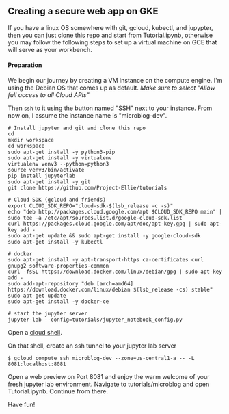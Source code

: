 ## Creating a secure web app on GKE

If you have a linux OS somewhere with git, gcloud, kubectl, and jupypter, then you can just clone this repo and start from Tutorial.ipynb, otherwise you may follow the following steps to set up a virtual machine on GCE that will serve as your workbench.

#### Preparation


We begin our journey by creating a VM instance on the compute engine. I'm using the Debian OS that comes up as default. 
*Make sure to select "Allow full access to all Cloud APIs"*

Then ```ssh``` to it using the button named "SSH" next to your instance. From now on, I assume the instance name is "microblog-dev".

```
# Install jupyter and git and clone this repo
cd
mkdir workspace
cd workspace
sudo apt-get install -y python3-pip
sudo apt-get install -y virtualenv
virtualenv venv3 --python=python3
source venv3/bin/activate
pip install jupyterlab
sudo apt-get install -y git
git clone https://github.com/Project-Ellie/tutorials

# Cloud SDK (gcloud and friends)
export CLOUD_SDK_REPO="cloud-sdk-$(lsb_release -c -s)"
echo "deb http://packages.cloud.google.com/apt $CLOUD_SDK_REPO main" | sudo tee -a /etc/apt/sources.list.d/google-cloud-sdk.list
curl https://packages.cloud.google.com/apt/doc/apt-key.gpg | sudo apt-key add -
sudo apt-get update && sudo apt-get install -y google-cloud-sdk
sudo apt-get install -y kubectl

# docker
sudo apt-get install -y apt-transport-https ca-certificates curl gnupg2 software-properties-common
curl -fsSL https://download.docker.com/linux/debian/gpg | sudo apt-key add -
sudo add-apt-repository "deb [arch=amd64] https://download.docker.com/linux/debian $(lsb_release -cs) stable"
sudo apt-get update
sudo apt-get install -y docker-ce

# start the jupyter server
jupyter-lab --config=tutorials/jupyter_notebook_config.py
```

Open a [cloud shell](https://cloud.google.com/shell/docs/quickstart).

On that shell, create an ssh tunnel to your jupyter lab server
```
$ gcloud compute ssh microblog-dev --zone=us-central1-a -- -L 8081:localhost:8081
```
Open a web preview on Port 8081 and enjoy the warm welcome of your fresh jupyter lab environment. Navigate to tutorials/microblog and open Tutorial.ipynb. Continue from there. 

Have fun!
